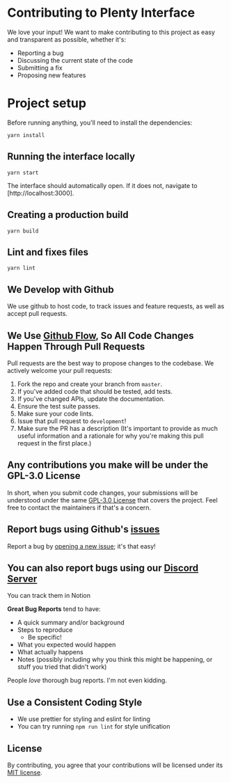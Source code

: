 # Contributing to Plenty Interface

We love your input! We want to make contributing to this project as easy and transparent as possible, whether it's:

- Reporting a bug
- Discussing the current state of the code
- Submitting a fix
- Proposing new features

# Project setup

Before running anything, you'll need to install the dependencies:

```
yarn install
```

## Running the interface locally

```
yarn start
```

The interface should automatically open. If it does not, navigate to [http://localhost:3000].

## Creating a production build

```
yarn build
```

## Lint and fixes files

```
yarn lint
```

## We Develop with Github

We use github to host code, to track issues and feature requests, as well as accept pull requests.

## We Use [Github Flow](https://docs.github.com/en/get-started/quickstart/contributing-to-projects), So All Code Changes Happen Through Pull Requests

Pull requests are the best way to propose changes to the codebase. We actively welcome your pull requests:

1. Fork the repo and create your branch from `master`.
2. If you've added code that should be tested, add tests.
3. If you've changed APIs, update the documentation.
4. Ensure the test suite passes.
5. Make sure your code lints.
6. Issue that pull request to `development`!
7. Make sure the PR has a description (It's important to provide as much useful information and a rationale for why you're making this pull request in the first place.)

## Any contributions you make will be under the GPL-3.0 License

In short, when you submit code changes, your submissions will be understood under the same [GPL-3.0 License](./LICENSE) that covers the project. Feel free to contact the maintainers if that's a concern.

## Report bugs using Github's [issues](https://github.com/Plenty-DeFi/plenty-v2/issues)

Report a bug by [opening a new issue](https://github.com/Plenty-DeFi/plenty-v2/issues/new); it's that easy!

## You can also report bugs using our [Discord Server](https://discord.gg/H4Xrv2uYrS)

You can track them in Notion

**Great Bug Reports** tend to have:

- A quick summary and/or background
- Steps to reproduce
  - Be specific!
- What you expected would happen
- What actually happens
- Notes (possibly including why you think this might be happening, or stuff you tried that didn't work)

People _love_ thorough bug reports. I'm not even kidding.

## Use a Consistent Coding Style

- We use prettier for styling and eslint for linting
- You can try running `npm run lint` for style unification

## License

By contributing, you agree that your contributions will be licensed under its [MIT license](./LICENSE).
